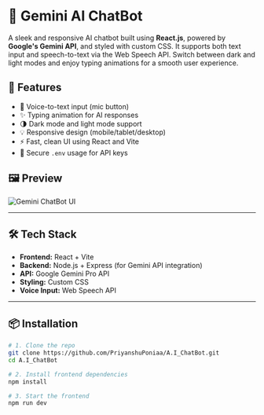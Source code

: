 # 💬 Gemini AI ChatBot

A sleek and responsive AI chatbot built using **React.js**, powered by **Google's Gemini API**, and styled with custom CSS. It supports both text input and speech-to-text via the Web Speech API. Switch between dark and light modes and enjoy typing animations for a smooth user experience.

## 🚀 Features

- 🎤 Voice-to-text input (mic button)
- ✨ Typing animation for AI responses
- 🌗 Dark mode and light mode support
- 💡 Responsive design (mobile/tablet/desktop)
- ⚡ Fast, clean UI using React and Vite
- 🔐 Secure `.env` usage for API keys

## 🖼️ Preview

![Gemini ChatBot UI](https://your-screenshot-link.com) <!-- Replace with actual screenshot -->

---

## 🛠️ Tech Stack

- **Frontend:** React + Vite
- **Backend:** Node.js + Express (for Gemini API integration)
- **API:** Google Gemini Pro API
- **Styling:** Custom CSS
- **Voice Input:** Web Speech API

---

## 📦 Installation

```bash
# 1. Clone the repo
git clone https://github.com/PriyanshuPoniaa/A.I_ChatBot.git
cd A.I_ChatBot

# 2. Install frontend dependencies
npm install

# 3. Start the frontend
npm run dev

